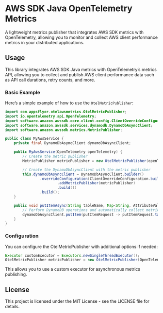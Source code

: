 # AWS SDK Java OpenTelemetry Metrics

A lightweight metrics publisher that integrates AWS SDK metrics with OpenTelemetry, allowing you to monitor and collect
AWS client performance metrics in your distributed applications.

## Usage

This library integrates AWS SDK Java metrics with OpenTelemetry’s metrics API, allowing you to collect and publish AWS client performance data such as API call durations, retry counts, and more.

### Basic Example

Here’s a simple example of how to use the `OtelMetricPublisher`:

```java
import com.appsflyer.otelawsmetrics.OtelMetricPublisher;
import io.opentelemetry.api.OpenTelemetry;
import software.amazon.awssdk.core.client.config.ClientOverrideConfiguration;
import software.amazon.awssdk.services.dynamodb.DynamoDbAsyncClient;
import software.amazon.awssdk.metrics.MetricPublisher;

public class MyAwsService {
    private final DynamoDbAsyncClient dynamoDbAsyncClient;

    public MyAwsService(OpenTelemetry openTelemetry) {
        // Create the metric publisher
        MetricPublisher metricPublisher = new OtelMetricPublisher(openTelemetry, "aws.sdk");

        // Create the DynamoDbAsyncClient with the metric publisher
        this.dynamoDbAsyncClient = DynamoDbAsyncClient.builder()
                .overrideConfiguration(ClientOverrideConfiguration.builder()
                        .addMetricPublisher(metricPublisher)
                        .build())
                .build();
    }

    public void putItemAsync(String tableName, Map<String, AttributeValue> item) {
        // Perform DynamoDB operations and automatically collect metrics
        dynamoDbAsyncClient.putItem(putItemRequest -> putItemRequest.tableName(tableName).item(item));
    }
}
```

### Configuration

You can configure the OtelMetricPublisher with additional options if needed:

```java
Executor customExecutor = Executors.newSingleThreadExecutor();
OtelMetricPublisher metricPublisher = new OtelMetricPublisher(OpenTelemetry.get(), customExecutor);
```

This allows you to use a custom executor for asynchronous metrics publishing.

## License

This project is licensed under the MIT License - see the LICENSE file for details.

